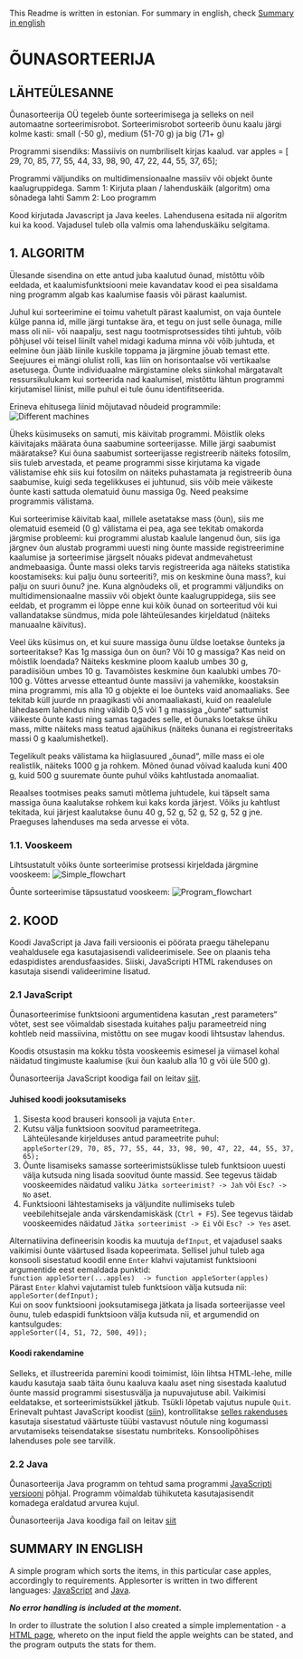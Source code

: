 This Readme is written in estonian. For summary in english, check [Summary in english](https://github.com/karinjohanson/General-portfolio/blob/main/AppleSorter/Readme.md#summary-in-english)

# ÕUNASORTEERIJA
## LÄHTEÜLESANNE
Õunasorteerija OÜ  tegeleb õunte sorteerimisega ja selleks on neil automaatne sorteerimisrobot. Sorteerimisrobot sorteerib õunu kaalu järgi kolme kasti:
small (-50 g), medium (51-70 g) ja big (71+ g)

Programmi sisendiks:
Massiivis on numbriliselt kirjas kaalud.
var apples = [ 29, 70, 85, 77, 55, 44, 33, 98, 90, 47, 22, 44, 55, 37, 65];

Programmi väljundiks on multidimensionaalne massiiv või objekt õunte kaalugruppidega.
Samm 1:
Kirjuta plaan / lahenduskäik (algoritm) oma sõnadega lahti
Samm 2:
Loo programm

Kood kirjutada Javascript ja Java keeles.
Lahendusena esitada nii algoritm kui ka kood. Vajadusel tuleb olla valmis oma lahenduskäiku selgitama.
## 1. ALGORITM
Ülesande sisendina on ette antud juba kaalutud õunad, mistõttu võib eeldada, et kaalumisfunktsiooni meie kavandatav kood ei pea sisaldama ning programm algab kas kaalumise faasis või pärast kaalumist. <br>

Juhul kui sorteerimine ei toimu vahetult pärast kaalumist, on vaja õuntele külge panna id, mille järgi tuntakse ära, et tegu on just selle õunaga, mille mass oli nii- või naapalju, sest nagu tootmisprotsessides tihti juhtub, võib põhjusel või teisel liinilt vahel midagi kaduma minna või võib juhtuda, et eelmine õun jääb liinile kuskile toppama ja järgmine jõuab temast ette. Seejuures ei mängi olulist rolli, kas liin on horisontaalse või vertikaalse asetusega. Õunte individuaalne märgistamine oleks siinkohal märgatavalt ressursikulukam kui sorteerida nad kaalumisel, mistõttu lähtun programmi kirjutamisel liinist, mille puhul ei tule õunu identifitseerida.

Erineva ehitusega liinid mõjutavad nõudeid programmile:
![Different machines](https://github.com/karinjohanson/General-portfolio/blob/main/AppleSorter/Different_machines.png)

Üheks küsimuseks on samuti, mis käivitab programmi. Mõistlik oleks käivitajaks määrata õuna saabumine sorteerijasse. Mille järgi saabumist määratakse? Kui õuna saabumist sorteerijasse registreerib näiteks fotosilm, siis tuleb arvestada, et peame programmi sisse kirjutama ka vigade välistamise ehk siis kui fotosilm on näiteks puhastamata ja registreerib õuna saabumise, kuigi seda tegelikkuses ei juhtunud, siis võib meie väikeste õunte kasti sattuda olematuid õunu massiga 0g. Need peaksime programmis välistama.

Kui sorteerimise käivitab kaal, millele asetatakse mass (õun), siis me olematuid esemeid (0 g) välistama ei pea, aga see tekitab omakorda järgmise probleemi: kui programmi alustab kaalule langenud õun, siis iga järgnev õun alustab programmi uuesti ning õunte masside registreerimine kaalumise ja sorteerimise järgselt nõuaks pidevat andmevahetust andmebaasiga. Õunte massi oleks tarvis registreerida aga näiteks statistika koostamiseks: kui palju õunu sorteeriti?, mis on keskmine õuna mass?, kui palju on suuri õunu? jne. Kuna algnõudeks oli, et programmi väljundiks on multidimensionaalne massiiv või objekt õunte kaalugruppidega, siis see eeldab, et programm ei lõppe enne kui kõik õunad on sorteeritud või kui vallandatakse sündmus, mida pole lähteülesandes kirjeldatud (näiteks manuaalne käivitus).

Veel üks küsimus on, et kui suure massiga õunu üldse loetakse õunteks ja sorteeritakse? Kas 1g massiga õun on õun? Või 10 g massiga? Kas neid on mõistlik loendada? Näiteks keskmine ploom kaalub umbes 30 g, paradiisiõun umbes 10 g. Tavamõistes keskmine õun kaalubki umbes 70-100 g. Võttes arvesse etteantud õunte massiivi ja vahemikke, koostaksin mina programmi, mis alla 10 g objekte ei loe õunteks vaid anomaaliaks. See tekitab küll juurde nn praagikasti või anomaaliakasti, kuid on reaalelule lähedasem lahendus ning väldib 0,5 või 1 g massiga „õunte“ sattumist väikeste õunte kasti ning samas tagades selle, et õunaks loetakse ühiku mass, mitte näiteks mass teatud ajaühikus (näiteks õunana ei registreeritaks massi 0 g kaalumishetkel).

Tegelikult peaks välistama ka hiiglasuured „õunad“, mille mass ei ole realistlik, näiteks 1000 g ja rohkem. Mõned õunad võivad kaaluda kuni 400 g, kuid 500 g suuremate õunte puhul võiks kahtlustada anomaaliat. 

Reaalses tootmises peaks samuti mõtlema juhtudele, kui täpselt sama massiga õuna kaalutakse rohkem kui kaks korda järjest. Võiks ju kahtlust tekitada, kui järjest kaalutakse õunu 40 g, 52 g, 52 g, 52 g, 52 g jne. Praeguses lahenduses ma seda arvesse ei võta.

### 1.1. Vooskeem
Lihtsustatult võiks õunte sorteerimise protsessi kirjeldada järgmine vooskeem:
![Simple_flowchart](https://github.com/karinjohanson/General-portfolio/blob/main/AppleSorter/Simple%20_flowchart.png)

Õunte sorteerimise täpsustatud vooskeem:
![Program_flowchart](https://github.com/karinjohanson/General-portfolio/blob/main/AppleSorter/Program_flowchart.png)

## 2. KOOD
Koodi JavaScript ja Java faili versioonis ei pöörata praegu tähelepanu veahaldusele ega kasutajasisendi valideerimisele. See on plaanis teha edaspidistes arendusfaasides. Siiski, JavaScripti HTML rakenduses on kasutaja sisendi valideerimine lisatud.

### 2.1 JavaScript
Õunasorteerimise funktsiooni argumentidena kasutan „rest parameters“ võtet, sest see võimaldab sisestada kuitahes palju parameetreid ning kohtleb neid massiivina, mistõttu on see mugav koodi lihtsustav lahendus.

Koodis otsustasin ma kokku tõsta vooskeemis esimesel ja viimasel kohal näidatud tingimuste kaalumise (kui õun kaalub alla 10 g või üle 500 g).

Õunasorteerija JavaScript koodiga fail on leitav [siit](https://github.com/karinjohanson/General-portfolio/blob/main/AppleSorter/AppleSorter_JavaScript/applesorter.js).

#### Juhised koodi jooksutamiseks
1.	Sisesta kood brauseri konsooli ja vajuta `Enter`.
2.	Kutsu välja funktsioon soovitud parameetritega. <br>
Lähteülesande kirjelduses antud parameetrite puhul: <br>
`appleSorter(29, 70, 85, 77, 55, 44, 33, 98, 90, 47, 22, 44, 55, 37, 65);`
3.	Õunte lisamiseks samasse sorteerimistsüklisse tuleb funktsioon uuesti välja kutsuda ning lisada soovitud õunte massid. See tegevus täidab vooskeemides näidatud valiku `Jätka sorteerimist? -> Jah` või `Esc? -> No` aset. 
4.	Funktsiooni lähtestamiseks ja väljundite nullimiseks tuleb veebilehitsejale anda värskendamiskäsk (`Ctrl + F5`). See tegevus täidab vooskeemides näidatud `Jätka sorteerimist -> Ei` või `Esc? -> Yes` aset.

Alternatiivina defineerisin koodis ka muutuja `defInput`, et vajadusel saaks vaikimisi õunte väärtused lisada kopeerimata. Sellisel juhul tuleb aga konsooli sisestatud koodil enne `Enter` klahvi vajutamist funktsiooni argumentide eest eemaldada punktid: <br>
`function appleSorter(...apples)  -> function appleSorter(apples)` <br>
Pärast `Enter` klahvi vajutamist tuleb funktsioon välja kutsuda nii:
`appleSorter(defInput);` <br>
Kui on soov funktsiooni jooksutamisega jätkata ja lisada sorteerijasse veel õunu, tuleb edaspidi funktsioon välja kutsuda nii, et argumendid on kantsulgudes: <br>
`appleSorter([4, 51, 72, 500, 49]);`

#### Koodi rakendamine
Selleks, et illustreerida paremini koodi toimimist, lõin lihtsa HTML-lehe, mille kaudu kasutaja saab täita õunu kaaluva kaalu aset ning sisestada kaalutud õunte massid programmi sisestusvälja ja nupuvajutuse abil. Vaikimisi eeldatakse, et sorteerimistsükkel jätkub. Tsükli lõpetab vajutus nupule `Quit`. <br>
Erinevalt puhtast JavaScript koodist ([siin](https://github.com/karinjohanson/General-portfolio/blob/main/AppleSorter/AppleSorter_JavaScript/applesorter.js)), kontrollitakse [selles rakenduses](https://github.com/karinjohanson/General-portfolio/blob/main/AppleSorter/AppleSorter_JavaScript/AppleSorter_JS_in_HTML.html) kasutaja sisestatud väärtuste tüübi vastavust nõutule ning kogumassi arvutamiseks teisendatakse sisestatu numbriteks. Konsoolipõhises lahenduses pole see tarvilik.

### 2.2 Java
Õunasorteerija Java programm on tehtud sama programmi [JavaScripti versiooni](https://github.com/karinjohanson/General-portfolio/blob/main/AppleSorter/AppleSorter_JavaScript/applesorter.js) põhjal.
Programm võimaldab tühikuteta kasutajasisendit komadega eraldatud arvurea kujul. 

Õunasorteerija Java koodiga fail on leitav [siit](https://github.com/karinjohanson/General-portfolio/blob/main/AppleSorter/AppleSorter_Java/AppleSorter.java)

## SUMMARY IN ENGLISH
A simple program which sorts the items, in this particular case apples, accordingly to requirements.
Applesorter is written in two different languages: [JavaScript](https://github.com/karinjohanson/General-portfolio/blob/main/AppleSorter/AppleSorter_JavaScript/applesorter.js) and [Java](https://github.com/karinjohanson/General-portfolio/blob/main/AppleSorter/AppleSorter_Java/AppleSorter.java).

***No error handling is included at the moment.***

In order to illustrate the solution I also created a simple implementation - a [HTML page](https://github.com/karinjohanson/General-portfolio/blob/main/AppleSorter/AppleSorter_JavaScript/AppleSorter_JS_in_HTML.html), whereto on the input field the apple weights can be stated, and the program outputs the stats for them.